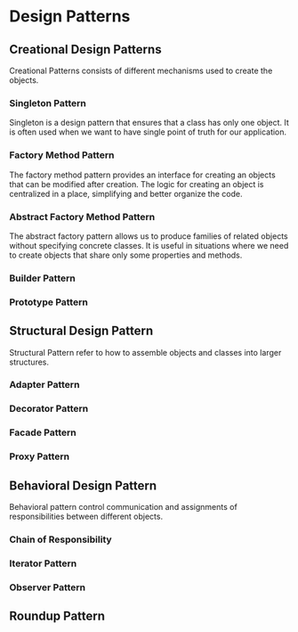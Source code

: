 # Design Patterns

## Creational Design Patterns
Creational Patterns consists of different mechanisms used to create the objects.

### Singleton Pattern
Singleton is a design pattern that ensures that a class has only one object. It is often used when we want to have single point of truth for our application.

### Factory Method Pattern
The factory method pattern provides an interface for creating an objects that can be modified after creation. The logic for creating an object is centralized in a place, simplifying and better organize the code.

### Abstract Factory Method Pattern
The abstract factory pattern allows us to produce families of related objects without specifying concrete classes. It is useful in situations where we need to create objects that share only some properties and methods.

### Builder Pattern

### Prototype Pattern


## Structural Design Pattern
Structural Pattern refer to how to assemble objects and classes into larger structures.

### Adapter Pattern

### Decorator Pattern

### Facade Pattern

### Proxy Pattern

## Behavioral Design Pattern
Behavioral pattern control communication and assignments of responsibilities between different objects.

### Chain of Responsibility

### Iterator Pattern

### Observer Pattern

## Roundup Pattern

